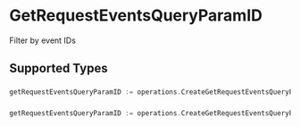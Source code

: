 # GetRequestEventsQueryParamID

Filter by event IDs


## Supported Types

### 

```go
getRequestEventsQueryParamID := operations.CreateGetRequestEventsQueryParamIDStr(string{/* values here */})
```

### 

```go
getRequestEventsQueryParamID := operations.CreateGetRequestEventsQueryParamIDArrayOfstr([]string{/* values here */})
```

